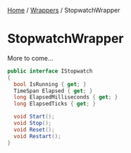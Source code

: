 [Home](/README.md) / [Wrappers](/docs/wrappers/README.md) / StopwatchWrapper

# StopwatchWrapper
More to come...

```cs
public interface IStopwatch
{
  bool IsRunning { get; }
  TimeSpan Elapsed { get; }
  long ElapsedMilliseconds { get; }
  long ElapsedTicks { get; }

  void Start();
  void Stop();
  void Reset();
  void Restart();
}
```